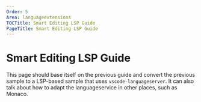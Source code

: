 ```yaml
---
Order: 5
Area: languageextensions
TOCTitle: Smart Editing LSP Guide
PageTitle: Smart Editing LSP Guide
---
```


# Smart Editing LSP Guide

This page should base itself on the previous guide and convert the previous sample to a LSP-based sample that uses `vscode-languageserver`. It can also talk about how to adapt the languageservice in other places, such as Monaco.